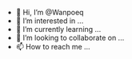 - 👋 Hi, I’m @Wanpoeq
- 👀 I’m interested in ...
- 🌱 I’m currently learning ...
- 💞️ I’m looking to collaborate on ...
- 📫 How to reach me ...

<!---
Wanpoeq/Wanpoeq is a ✨ special ✨ repository because its `README.md` (this file) appears on your GitHub profile.
You can click the Preview link to take a look at your changes.
--->
